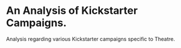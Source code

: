 # An Analysis of Kickstarter Campaigns.
Analysis regarding various Kickstarter campaigns specific to Theatre. 
